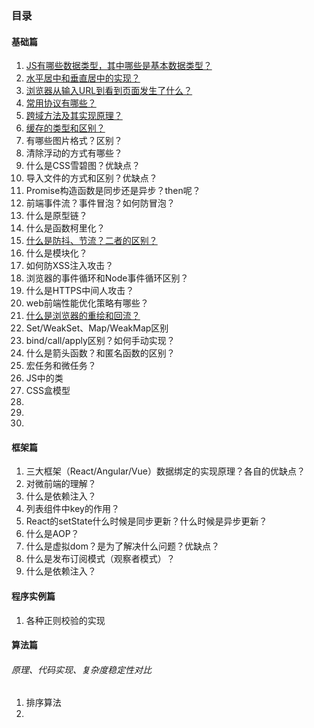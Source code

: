 ### 目录


#### 基础篇

1. [JS有哪些数据类型，其中哪些是基本数据类型？](./answers/202108/JS数据类型.md)
2. [水平居中和垂直居中的实现？](./answers/202108/居中.md)
3. [浏览器从输入URL到看到页面发生了什么？](./answers/202108/浏览器输入url.md)
4. [常用协议有哪些？](./answers/202108/常用协议.md)
5. [跨域方法及其实现原理？](./answers/202108/跨域.md)
6. [缓存的类型和区别？](./answers/202108/缓存.md)
7. 有哪些图片格式？区别？
8. 清除浮动的方式有哪些？
9. 什么是CSS雪碧图？优缺点？
10. 导入文件的方式和区别？优缺点？
11. Promise构造函数是同步还是异步？then呢？
12. 前端事件流？事件冒泡？如何防冒泡？
13. 什么是原型链？
14. 什么是函数柯里化？
15. [什么是防抖、节流？二者的区别？](./answers/202108/防抖节流.md)
16. 什么是模块化？
17. 如何防XSS注入攻击？
18. 浏览器的事件循环和Node事件循环区别？
19. 什么是HTTPS中间人攻击？
20. web前端性能优化策略有哪些？
21. [什么是浏览器的重绘和回流？](./answers/202108/重绘和回流.md)
22. Set/WeakSet、Map/WeakMap区别
23. bind/call/apply区别？如何手动实现？
24. 什么是箭头函数？和匿名函数的区别？
25. 宏任务和微任务？
26. JS中的类
27. CSS盒模型
28. 
29. 
30. 


#### 框架篇
1. 三大框架（React/Angular/Vue）数据绑定的实现原理？各自的优缺点？
2. 对微前端的理解？
3. 什么是依赖注入？
4. 列表组件中key的作用？
5. React的setState什么时候是同步更新？什么时候是异步更新？
6. 什么是AOP？
7. 什么是虚拟dom？是为了解决什么问题？优缺点？
8. 什么是发布订阅模式（观察者模式）？
9. 什么是依赖注入？
#### 程序实例篇
1. 各种正则校验的实现

#### 算法篇
###### 原理、代码实现、复杂度稳定性对比
1. 排序算法
2. 